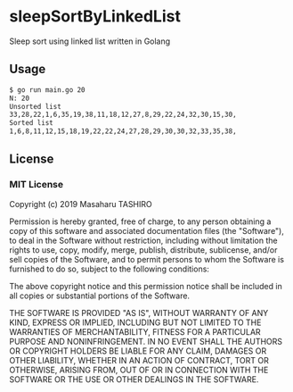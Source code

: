 # sleepSortByLinkedList

Sleep sort using linked list written in Golang

## Usage

```bash
$ go run main.go 20
N: 20
Unsorted list
33,28,22,1,6,35,19,38,11,18,12,27,8,29,22,24,32,30,15,30,
Sorted list
1,6,8,11,12,15,18,19,22,22,24,27,28,29,30,30,32,33,35,38,
```

## License

### MIT License

Copyright (c) 2019 Masaharu TASHIRO

Permission is hereby granted, free of charge, to any person obtaining a copy
of this software and associated documentation files (the "Software"), to deal
in the Software without restriction, including without limitation the rights
to use, copy, modify, merge, publish, distribute, sublicense, and/or sell
copies of the Software, and to permit persons to whom the Software is
furnished to do so, subject to the following conditions:

The above copyright notice and this permission notice shall be included in all
copies or substantial portions of the Software.

THE SOFTWARE IS PROVIDED "AS IS", WITHOUT WARRANTY OF ANY KIND, EXPRESS OR
IMPLIED, INCLUDING BUT NOT LIMITED TO THE WARRANTIES OF MERCHANTABILITY,
FITNESS FOR A PARTICULAR PURPOSE AND NONINFRINGEMENT. IN NO EVENT SHALL THE
AUTHORS OR COPYRIGHT HOLDERS BE LIABLE FOR ANY CLAIM, DAMAGES OR OTHER
LIABILITY, WHETHER IN AN ACTION OF CONTRACT, TORT OR OTHERWISE, ARISING FROM,
OUT OF OR IN CONNECTION WITH THE SOFTWARE OR THE USE OR OTHER DEALINGS IN THE
SOFTWARE.
